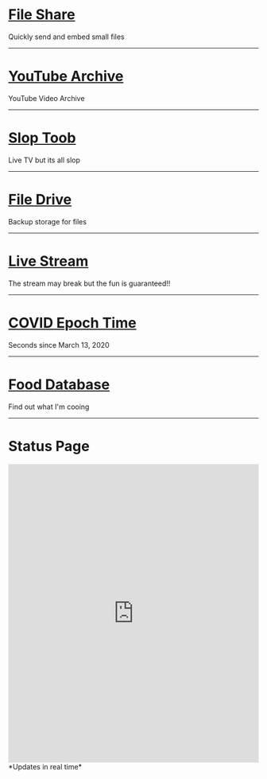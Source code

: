 # [File Share](https://cdn.hexadual.io)
Quickly send and embed small files

---
# [YouTube Archive](https://yta.hexadual.io/)
 YouTube Video Archive

---
# [Slop Toob](https://Slop.hexadual.io)
Live TV but its all slop

---
# [File Drive](https://drive.hexadual.io)
Backup storage for files

---
# [Live Stream](https://live.hexadual.io)
The stream may break but the fun is guaranteed!!

---
# [COVID Epoch Time](https://time.hexadual.io)
Seconds since March 13, 2020

---
# [Food Database](https://food.hexadual.io)
Find out what I'm cooing

---
# Status Page 
<iframe src="https://status.hexadual.io/status/1" width="100%" height="600" frameborder="0"></iframe>
*Updates in real time*
